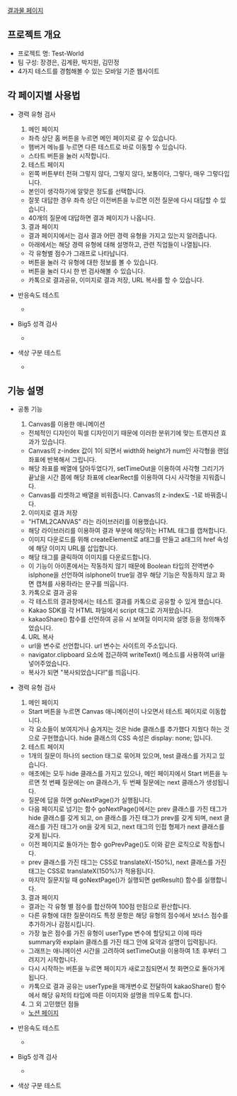[결과물 페이지](https://posco-test-world.netlify.app/)

## 프로젝트 개요

- 프로젝트 명: Test-World
- 팀 구성: 장경은, 김계환, 박지원, 김민정
- 4가지 테스트를 경험해볼 수 있는 모바일 기준 웹사이트

## 각 페이지별 사용법

- 경력 유형 검사

  1. 메인 페이지

  - 좌측 상단 홈 버튼을 누르면 메인 페이지로 갈 수 있습니다.
  - 햄버거 메뉴를 누르면 다른 테스트로 바로 이동할 수 있습니다.
  - 스타트 버튼을 눌러 시작합니다.

  2. 테스트 페이지

  - 왼쪽 버튼부터 전혀 그렇지 않다, 그렇지 않다, 보통이다, 그렇다, 매우 그렇다입니다.
  - 본인이 생각하기에 알맞은 정도를 선택합니다.
  - 잘못 대답한 경우 좌측 상단 이전버튼을 누르면 이전 질문에 다시 대답할 수 있습니다.
  - 40개의 질문에 대답하면 결과 페이지가 나옵니다.

  3. 결과 페이지

  - 결과 페이지에서는 검사 결과 어떤 경력 유형을 가지고 있는지 알려줍니다.
  - 아래에서는 해당 경력 유형에 대해 설명하고, 관련 직업들이 나열됩니다.
  - 각 유형별 점수가 그래프로 나타납니다.
  - 버튼을 눌러 각 유형에 대한 정보를 볼 수 있습니다.
  - 버튼을 눌러 다시 한 번 검사해볼 수 있습니다.
  - 카톡으로 결과공유, 이미지로 결과 저장, URL 복사를 할 수 있습니다.

- 반응속도 테스트

  -

- Big5 성격 검사

  -

- 색상 구분 테스트

  -

## 기능 설명

- 공통 기능

  1. Canvas를 이용한 애니메이션

  - 전체적인 디자인이 픽셀 디자인이기 때문에 이러한 분위기에 맞는 트랜지션 효과가 있습니다.
  - Canvas의 z-index 값이 1이 되면서 width와 height가 num인 사각형을 랜덤 좌표에 반복해서 그립니다.
  - 해당 좌표를 배열에 담아두었다가, setTimeOut을 이용하여 사각형 그리기가 끝났을 시간 쯤에 해당 좌표에 clearRect를 이용하여 다시 사각형을 지워줍니다.
  - Canvas를 리셋하고 배열을 비워줍니다. Canvas의 z-index도 -1로 바꿔줍니다.

  2. 이미지로 결과 저장

  - "HTML2CANVAS" 라는 라이브러리를 이용했습니다.
  - 해당 라이브러리를 이용하여 결과 부분에 해당하는 HTML 태그를 캡쳐합니다.
  - 이미지 다운로드를 위해 createElement로 a태그를 만들고 a태그의 href 속성에 해당 이미지 URL를 삽입합니다.
  - 해당 태그를 클릭하여 이미지를 다운로드합니다.
  - 이 기능이 아이폰에서는 작동하지 않기 때문에 Boolean 타입의 전역변수 isIphone을 선언하여 isIphone이 true일 경우 해당 기능은 작동하지 않고 화면 캡쳐를 사용하라는 문구를 띄웁니다.

  3. 카톡으로 결과 공유

  - 각 테스트의 결과창에서는 테스트 결과를 카톡으로 공유할 수 있게 했습니다.
  - Kakao SDK를 각 HTML 파일에서 script 태그로 가져왔습니다.
  - kakaoShare() 함수를 선언하여 공유 시 보여질 이미지와 설명 등을 정의해주었습니다.

  4. URL 복사

  - url을 변수로 선언합니다. url 변수는 사이트의 주소입니다.
  - navigator.clipboard 요소에 접근하여 writeText() 메소드를 사용하여 url을 넣어주었습니다.
  - 복사가 되면 "복사되었습니다!"를 띄웁니다.

- 경력 유형 검사

  1. 메인 페이지

  - Start 버튼을 누르면 Canvas 애니메이션이 나오면서 테스트 페이지로 이동합니다.
  - 각 요소들이 보여지거나 숨겨지는 것은 hide 클래스를 추가했다 지웠다 하는 것으로 구현했습니다. hide 클래스의 CSS 속성은 display: none; 입니다.

  2. 테스트 페이지

  - 1개의 질문이 하나의 section 태그로 묶어져 있으며, test 클래스를 가지고 있습니다.
  - 애초에는 모두 hide 클래스를 가지고 있으나, 메인 페이지에서 Start 버튼을 누르면 첫 번째 질문에는 on 클래스가, 두 번째 질문에는 next 클래스가 생성됩니다.
  - 질문에 답을 하면 goNextPage()가 실행됩니다.
  - 다음 페이지로 넘기는 함수 goNextPage()에서는 prev 클래스를 가진 태그가 hide 클래스를 갖게 되고, on 클래스를 가진 태그가 prev를 갖게 되며, next 클래스를 가진 태그가 on을 갖게 되고, next 태그의 인접 형제가 next 클래스를 갖게 됩니다.
  - 이전 페이지로 돌아가는 함수 goPrevPage()도 이와 같은 로직으로 작동합니다.
  - prev 클래스를 가진 태그는 CSS로 translateX(-150%), next 클래스를 가진 태그는 CSS로 translateX(150%)가 적용됩니다.
  - 마지막 질문지일 때 goNextPage()가 실행되면 getResult() 함수를 실행합니다.

  3. 결과 페이지

  - 결과는 각 유형 별 점수를 합산하여 100점 만점으로 환산합니다.
  - 다른 유형에 대한 질문이라도 특정 문항은 해당 유형의 점수에서 보너스 점수를 추가하거나 감점시킵니다.
  - 가장 높은 점수를 가진 유형이 userType 변수에 할당되고 이에 따라 summary와 explain 클래스를 가진 태그 안에 요약과 설명이 입력됩니다.
  - 그래프는 애니메이션 시간을 고려하여 setTimeOut을 이용하여 1초 후부터 그려지기 시작합니다.
  - 다시 시작하는 버튼을 누르면 페이지가 새로고침되면서 첫 화면으로 돌아가게 됩니다.
  - 카톡으로 결과 공유는 userType을 매개변수로 전달하여 kakaoShare() 함수에서 해당 유저의 타입에 따른 이미지와 설명을 띄우도록 합니다.

  4. 그 외 고민했던 점들

  - [노션 페이지](https://synonymous-island-173.notion.site/Test-World-Front-end-Team-Project-15c51b1b952e4d209a402dc32c98f460)

- 반응속도 테스트

  -

- Big5 성격 검사

  -

- 색상 구분 테스트
